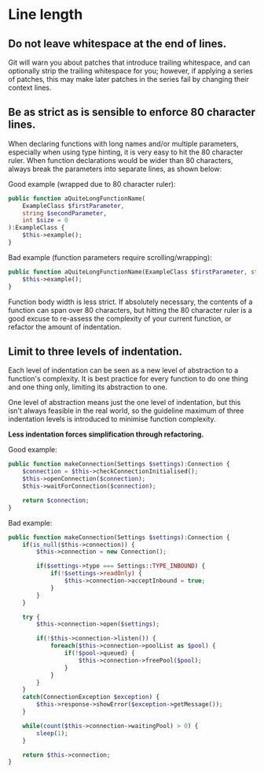 # Line length

## Do not leave whitespace at the end of lines.

Git will warn you about patches that introduce trailing whitespace, and can optionally strip the trailing whitespace for you; however, if applying a series of patches, this may make later patches in the series fail by changing their context lines.

## Be as strict as is sensible to enforce 80 character lines.

When declaring functions with long names and/or multiple parameters, especially when using type hinting, it is very easy to hit the 80 character ruler. When function declarations would be wider than 80 characters, always break the parameters into separate lines, as shown below:

Good example (wrapped due to 80 character ruler):

```php
public function aQuiteLongFunctionName(
	ExampleClass $firstParameter,
	string $secondParameter,
	int $size = 0
):ExampleClass {
	$this->example();
}
```

Bad example (function parameters require scrolling/wrapping):

```php
public function aQuiteLongFunctionName(ExampleClass $firstParameter, string $secondParameter, int $size = 0):ExampleClass {
	$this->example();
}
```

Function body width is less strict. If absolutely necessary, the contents of a function can span over 80 characters, but hitting the 80 character ruler is a good excuse to re-assess the complexity of your current function, or refactor the amount of indentation.

## Limit to three levels of indentation.

Each level of indentation can be seen as a new level of abstraction to a function's complexity. It is best practice for every function to do one thing and one thing only, limiting its abstraction to one.

One level of abstraction means just the one level of indentation, but this isn't always feasible in the real world, so the guideline maximum of three indentation levels is introduced to minimise function complexity.

**Less indentation forces simplification through refactoring.**

Good example:

```php
public function makeConnection(Settings $settings):Connection {
	$connection = $this->checkConnectionInitialised();
	$this->openConnection($connection);
	$this->waitForConnection($connection);

	return $connection;
}
```

Bad example:

```php
public function makeConnection(Settings $settings):Connection {
	if(is_null($this->connection)) {
		$this->connection = new Connection();

		if($settings->type === Settings::TYPE_INBOUND) {
			if(!$settings->readOnly) {
				$this->connection->acceptInbound = true;
			}
		}
	}

	try {
		$this->connection->open($settings);

		if(!$this->connection->listen()) {
			foreach($this->connection->poolList as $pool) {
				if(!$pool->queued) {
					$this->connection->freePool($pool);
				}
			}
		}
	}
	catch(ConnectionException $exception) {
		$this->response->showError($exception->getMessage());
	}

	while(count($this->connection->waitingPool) > 0) {
		sleep(1);
	}

	return $this->connection;
}
```
